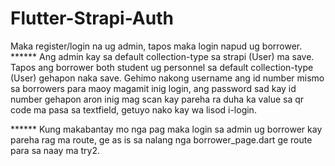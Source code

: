 # Flutter-Strapi-Auth

Maka register/login na ug admin, tapos maka login napud ug borrower.
****** Ang admin kay sa default collection-type sa strapi (User) ma save. Tapos ang borrower both student ug personnel sa default collection-type (User) gehapon naka save. Gehimo nakong username ang id number mismo sa borrowers para maoy magamit inig login, ang password sad kay id number gehapon aron inig mag scan kay pareha ra duha ka value sa qr code ma pasa sa textfield, getuyo nako kay wa lisod i-login. 

****** Kung makabantay mo nga pag maka login sa admin ug borrower kay pareha rag ma route, ge as is sa nalang nga borrower_page.dart ge route para sa naay ma try2.


